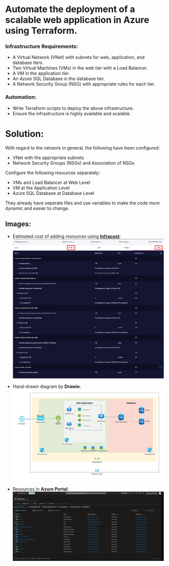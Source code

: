 # Automate the deployment of a scalable web application in Azure using Terraform. 

### Infrastructure Requirements:
- A Virtual Network (VNet) with subnets for web, application, and database tiers. 
- Two Virtual Machines (VMs) in the web tier with a Load Balancer. 
- A VM in the application tier. 
- An Azure SQL Database in the database tier. 
- A Network Security Group (NSG) with appropriate rules for each tier. 

### Automation: 
- Write Terraform scripts to deploy the above infrastructure. 
- Ensure the infrastructure is highly available and scalable.

# Solution:

With regard to the network in general, the following have been configured: 

- VNet with the appropriate subnets 
- Network Security Groups (NSGs) and Association of NSGs

Configure the following resources separately:

- VMs and Load Balancer at Web Level
- VM at the Application Level
- Azure SQL Database at Database Level

They already have separate files and use variables to make the code more dynamic and easier to change.

## Images:

- Estimated cost of adding resources using **[Infracost](https://www.infracost.io/)**:
![](images/azure_infra_costs.png)

- Hand-drawn diagram by **Drawio**:
![](images/azure_infra_architecture.png)

- Resources in **Azure Portal**:
![](images/azure_infra_portal.png)